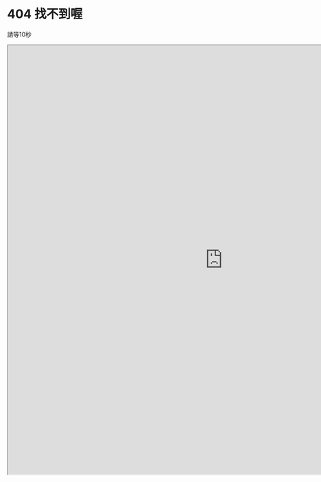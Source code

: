 # 404 找不到喔  
請等10秒  
<iframe src="https://sggsdatafornehs.github.io/game/chess.html" width="1000" height="1000"></iframe>
                                                                   
 <script>
setInterval(function(){location.href=''},10000);                                                                   
                                                                   
</script>                                                                   
                                                                   
                                                                   
                                                                   
                                                                   
                                                                   
                                                                   
                                                                   
                                                                   
                                                                   
                                                                   
                                                                   
                                                                   
                                                                   
                                                                   
                                                                   
